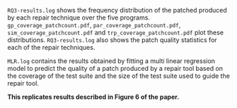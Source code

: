 `RQ3-results.log` shows the frequency distribution of the patched produced by each repair technique over the five programs. 
`gp_coverage_patchcount.pdf`, `par_coverage_patchcount.pdf`, `sim_coverage_patchcount.pdf` and `trp_coverage_patchcount.pdf` plot these distributions. 
`RQ3-results.log` also shows the patch quality statistics for each of the repair techniques. 

`MLR.log` contains the results obtained by fitting a multi linear regression model to predict the quality 
of a patch produced by a repair tool based on the coverage of the test suite and the size of the test suite 
used to guide the repair tool. 

**This replicates results described in Figure 6 of the paper.**
